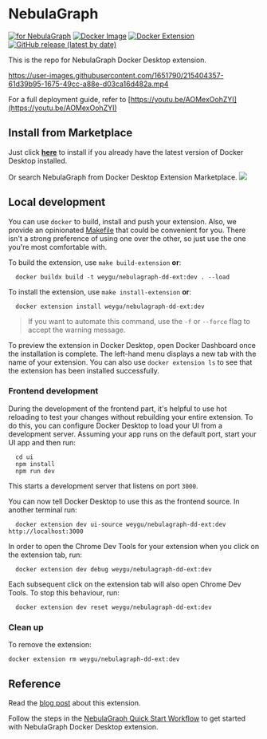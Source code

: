 # NebulaGraph

[![for NebulaGraph](https://img.shields.io/badge/Toolchain-NebulaGraph-blue)](https://github.com/vesoft-inc/nebula) [![Docker Image](https://img.shields.io/docker/v/weygu/nebulagraph-dd-ext?label=Image&logo=docker)](https://hub.docker.com/r/weygu/nebulagraph-gephi-exchange) [![Docker Extension](https://img.shields.io/badge/Docker-Extension-blue?logo=docker)](https://hub.docker.com/extensions/weygu/nebulagraph-dd-ext) [![GitHub release (latest by date)](https://img.shields.io/github/v/release/nebula-contrib/nebulagraph-docker-ext?label=Version)](https://github.com/nebula-contrib/nebulagraph-docker-ext/releases)

This is the repo for NebulaGraph Docker Desktop extension.

https://user-images.githubusercontent.com/1651790/215404357-61d39b95-1675-49cc-a88e-d03ca16d482a.mp4

For a full deployment guide, refer to [https://youtu.be/AOMexOohZYI](https://youtu.be/AOMexOohZYI)

## Install from Marketplace

Just click **[here](https://hub.docker.com/extensions/weygu/nebulagraph-dd-ext)** to install if you already have the latest version of Docker Desktop installed.

Or search NebulaGraph from Docker Desktop Extension Marketplace.
![](https://user-images.githubusercontent.com/1651790/220068245-bb1b7e01-4173-48e3-8ad4-d6de74157ff1.png)

## Local development

You can use `docker` to build, install and push your extension. Also, we provide an opinionated [Makefile](Makefile) that could be convenient for you. There isn't a strong preference of using one over the other, so just use the one you're most comfortable with.

To build the extension, use `make build-extension` **or**:

```shell
  docker buildx build -t weygu/nebulagraph-dd-ext:dev . --load
```

To install the extension, use `make install-extension` **or**:

```shell
  docker extension install weygu/nebulagraph-dd-ext:dev
```

> If you want to automate this command, use the `-f` or `--force` flag to accept the warning message.

To preview the extension in Docker Desktop, open Docker Dashboard once the installation is complete. The left-hand menu displays a new tab with the name of your extension. You can also use `docker extension ls` to see that the extension has been installed successfully.

### Frontend development

During the development of the frontend part, it's helpful to use hot reloading to test your changes without rebuilding your entire extension. To do this, you can configure Docker Desktop to load your UI from a development server.
Assuming your app runs on the default port, start your UI app and then run:

```shell
  cd ui
  npm install
  npm run dev
```

This starts a development server that listens on port `3000`.

You can now tell Docker Desktop to use this as the frontend source. In another terminal run:

```shell
  docker extension dev ui-source weygu/nebulagraph-dd-ext:dev http://localhost:3000
```

In order to open the Chrome Dev Tools for your extension when you click on the extension tab, run:

```shell
  docker extension dev debug weygu/nebulagraph-dd-ext:dev
```

Each subsequent click on the extension tab will also open Chrome Dev Tools. To stop this behaviour, run:

```shell
  docker extension dev reset weygu/nebulagraph-dd-ext:dev
```

### Clean up

To remove the extension:

```shell
docker extension rm weygu/nebulagraph-dd-ext:dev
```

## Reference

Read the [blog post](https://www.docker.com/blog/distributed-cloud-native-graph-database-nebulagraph-docker-extension/) about this extension.

Follow the steps in the [NebulaGraph Quick Start Workflow](https://docs.nebula-graph.io/3.6.0/2.quick-start/1.quick-start-workflow/) to get started with NebulaGraph Docker Desktop extension.

